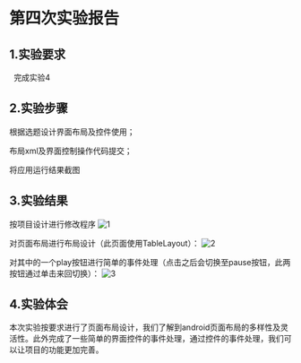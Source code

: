 # 第四次实验报告
 
## 1.实验要求

   完成实验4
   
## 2.实验步骤

根据选题设计界面布局及控件使用；

布局xml及界面控制操作代码提交；

将应用运行结果截图
  
## 3.实验结果

按项目设计进行修改程序
![1](https://github.com/dl3213/android-labs-2018/blob/master/soft1614080902201/lab4-1.PNG)

对页面布局进行布局设计（此页面使用TableLayout）：
![2](https://github.com/dl3213/android-labs-2018/blob/master/soft1614080902201/lab4-2.PNG)

对其中的一个play按钮进行简单的事件处理（点击之后会切换至pause按钮，此两按钮通过单击来回切换）：
![3](https://github.com/dl3213/android-labs-2018/blob/master/soft1614080902201/lab4-3PNG.PNG)

## 4.实验体会

本次实验按要求进行了页面布局设计，我们了解到android页面布局的多样性及灵活性。此外完成了一些简单的界面控件的事件处理，通过控件的事件处理，我们可以让项目的功能更加完善。

